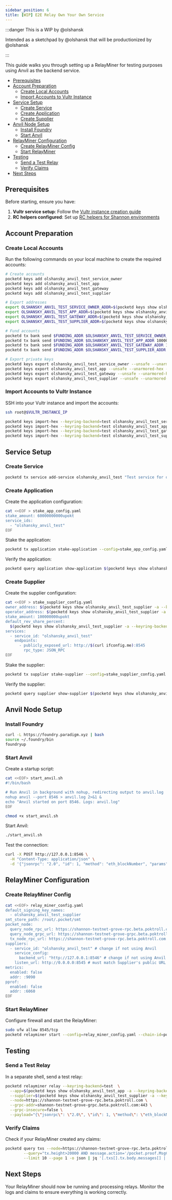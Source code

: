 ```yaml
---
sidebar_position: 6
title: [WIP] E2E Relay Own Your Own Service
---
```


:::danger This is a WIP by @olshansk

Intended as a sketchpad by @olshansk that will be productionized by @olshansk

:::

This guide walks you through setting up a RelayMiner for testing purposes using Anvil as the backend service.

- [Prerequisites](#prerequisites)
- [Account Preparation](#account-preparation)
  - [Create Local Accounts](#create-local-accounts)
  - [Import Accounts to Vultr Instance](#import-accounts-to-vultr-instance)
- [Service Setup](#service-setup)
  - [Create Service](#create-service)
  - [Create Application](#create-application)
  - [Create Supplier](#create-supplier)
- [Anvil Node Setup](#anvil-node-setup)
  - [Install Foundry](#install-foundry)
  - [Start Anvil](#start-anvil)
- [RelayMiner Configuration](#relayminer-configuration)
  - [Create RelayMiner Config](#create-relayminer-config)
  - [Start RelayMiner](#start-relayminer)
- [Testing](#testing)
  - [Send a Test Relay](#send-a-test-relay)
  - [Verify Claims](#verify-claims)
- [Next Steps](#next-steps)

## Prerequisites

Before starting, ensure you have:

1. **Vultr service setup**: Follow the [Vultr instance creation guide](https://dev.poktroll.com/operate/playbooks/vultr?_highlight=vult#create-the-vultr-instance)
2. **RC helpers configured**: Set up [RC helpers for Shannon environments](https://www.notion.so/buildwithgrove/Playbook-Streamlining-rc-helpers-for-Shannon-Alpha-Beta-Main-Network-Environments-152a36edfff680019314d468fad88864?source=copy_link)

## Account Preparation

### Create Local Accounts

Run the following commands on your local machine to create the required accounts:

```bash
# Create accounts
pocketd keys add olshansky_anvil_test_service_owner
pocketd keys add olshansky_anvil_test_app
pocketd keys add olshansky_anvil_test_gateway
pocketd keys add olshansky_anvil_test_supplier

# Export addresses
export OLSHANSKY_ANVIL_TEST_SERVICE_OWNER_ADDR=$(pocketd keys show olshansky_anvil_test_service_owner -a)
export OLSHANSKY_ANVIL_TEST_APP_ADDR=$(pocketd keys show olshansky_anvil_test_app -a)
export OLSHANSKY_ANVIL_TEST_GATEWAY_ADDR=$(pocketd keys show olshansky_anvil_test_gateway -a)
export OLSHANSKY_ANVIL_TEST_SUPPLIER_ADDR=$(pocketd keys show olshansky_anvil_test_supplier -a)

# Fund accounts
pocketd tx bank send $FUNDING_ADDR $OLSHANSKY_ANVIL_TEST_SERVICE_OWNER_ADDR 100000000upokt --network=beta --fees=100upokt --unordered --timeout-duration=5s --yes
pocketd tx bank send $FUNDING_ADDR $OLSHANSKY_ANVIL_TEST_APP_ADDR 100000000upokt --network=beta --fees=100upokt --unordered --timeout-duration=5s --yes
pocketd tx bank send $FUNDING_ADDR $OLSHANSKY_ANVIL_TEST_GATEWAY_ADDR 100000000upokt --network=beta --fees=100upokt --unordered --timeout-duration=5s --yes
pocketd tx bank send $FUNDING_ADDR $OLSHANSKY_ANVIL_TEST_SUPPLIER_ADDR 100000000upokt --network=beta --fees=100upokt --unordered --timeout-duration=5s --yes

# Export private keys
pocketd keys export olshansky_anvil_test_service_owner --unsafe --unarmored-hex --yes
pocketd keys export olshansky_anvil_test_app --unsafe --unarmored-hex --yes
pocketd keys export olshansky_anvil_test_gateway --unsafe --unarmored-hex --yes
pocketd keys export olshansky_anvil_test_supplier --unsafe --unarmored-hex --yes
```

### Import Accounts to Vultr Instance

SSH into your Vultr instance and import the accounts:

```bash
ssh root@$VULTR_INSTANCE_IP

pocketd keys import-hex --keyring-backend=test olshansky_anvil_test_service_owner <hex>
pocketd keys import-hex --keyring-backend=test olshansky_anvil_test_app <hex>
pocketd keys import-hex --keyring-backend=test olshansky_anvil_test_gateway <hex>
pocketd keys import-hex --keyring-backend=test olshansky_anvil_test_supplier <hex>
```

## Service Setup

### Create Service

```bash
pocketd tx service add-service olshansky_anvil_test "Test service for olshansky by olshansky" 7 --keyring-backend=test --from=olshansky_anvil_test_service_owner --network=beta --yes --fees=200upokt
```

### Create Application

Create the application configuration:

```bash
cat <<EOF > stake_app_config.yaml
stake_amount: 60000000000upokt
service_ids:
  - "olshansky_anvil_test"
EOF
```

Stake the application:

```bash
pocketd tx application stake-application --config=stake_app_config.yaml --keyring-backend=test --from=olshansky_anvil_test_app --network=beta --yes --fees=200upokt --unordered --timeout-duration=1m
```

Verify the application:

```bash
pocketd query application show-application $(pocketd keys show olshansky_anvil_test_app -a --keyring-backend=test) --network=beta
```

### Create Supplier

Create the supplier configuration:

```bash
cat <<EOF > stake_supplier_config.yaml
owner_address: $(pocketd keys show olshansky_anvil_test_supplier -a --keyring-backend=test)
operator_address: $(pocketd keys show olshansky_anvil_test_supplier -a --keyring-backend=test)
stake_amount: 100000000upokt
default_rev_share_percent:
  $(pocketd keys show olshansky_anvil_test_supplier -a --keyring-backend=test): 100
services:
  - service_id: "olshansky_anvil_test"
    endpoints:
      - publicly_exposed_url: http://$(curl ifconfig.me):8545
        rpc_type: JSON_RPC
EOF
```

Stake the supplier:

```bash
pocketd tx supplier stake-supplier --config=stake_supplier_config.yaml --keyring-backend=test --from=olshansky_anvil_test_supplier --network=beta --yes --fees=200upokt --unordered --timeout-duration=1m
```

Verify the supplier:

```bash
pocketd query supplier show-supplier $(pocketd keys show olshansky_anvil_test_supplier -a --keyring-backend=test) --network=beta
```

## Anvil Node Setup

### Install Foundry

```bash
curl -L https://foundry.paradigm.xyz | bash
source ~/.foundry/bin
foundryup
```

### Start Anvil

Create a startup script:

```bash
cat <<EOF> start_anvil.sh
#!/bin/bash

# Run Anvil in background with nohup, redirecting output to anvil.log
nohup anvil --port 8546 > anvil.log 2>&1 &
echo "Anvil started on port 8546. Logs: anvil.log"
EOF

chmod +x start_anvil.sh
```

Start Anvil:

```bash
./start_anvil.sh
```

Test the connection:

```bash
curl -X POST http://127.0.0.1:8546 \
  -H "Content-Type: application/json" \
  -d '{"jsonrpc": "2.0", "id": 1, "method": "eth_blockNumber", "params": []}'
```

## RelayMiner Configuration

### Create RelayMiner Config

```bash
cat <<EOF> relay_miner_config.yaml
default_signing_key_names:
  - olshansky_anvil_test_supplier
smt_store_path: /root/.pocket/smt
pocket_node:
  query_node_rpc_url: https://shannon-testnet-grove-rpc.beta.poktroll.com
  query_node_grpc_url: https://shannon-testnet-grove-grpc.beta.poktroll.com:443
  tx_node_rpc_url: https://shannon-testnet-grove-rpc.beta.poktroll.com
suppliers:
  - service_id: "olshansky_anvil_test" # change if not using Anvil
    service_config:
      backend_url: "http://127.0.0.1:8546" # change if not using Anvil
    listen_url: http://0.0.0.0:8545 # must match Supplier's public URL
metrics:
  enabled: false
  addr: :9090
pprof:
  enabled: false
  addr: :6060
EOF
```

### Start RelayMiner

Configure firewall and start the RelayMiner:

```bash
sudo ufw allow 8545/tcp
pocketd relayminer start --config=relay_miner_config.yaml --chain-id=pocket-beta --keyring-backend=test --grpc-insecure=false
```

## Testing

### Send a Test Relay

In a separate shell, send a test relay:

```bash
pocketd relayminer relay --keyring-backend=test  \
  --app=$(pocketd keys show olshansky_anvil_test_app -a --keyring-backend=test) \
  --supplier=$(pocketd keys show olshansky_anvil_test_supplier -a --keyring-backend=test) \
  --node=https://shannon-testnet-grove-rpc.beta.poktroll.com \
  --grpc-addr=shannon-testnet-grove-grpc.beta.poktroll.com:443 \
  --grpc-insecure=false \
  --payload="{\"jsonrpc\": \"2.0\", \"id\": 1, \"method\": \"eth_blockNumber\", \"params\": []}"
```

### Verify Claims

Check if your RelayMiner created any claims:

```bash
pocketd query txs --node=https://shannon-testnet-grove-rpc.beta.poktroll.com \
        --query="tx.height>20000 AND message.action='/pocket.proof.MsgCreateClaim'" \
        --limit 10 --page 1 -o json | jq '[.txs[].tx.body.messages[] | select(."@type" == "/pocket.proof.MsgCreateClaim") | .supplier_operator_address] | unique'
```

## Next Steps

Your RelayMiner should now be running and processing relays. Monitor the logs and claims to ensure everything is working correctly.
